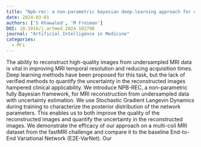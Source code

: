 ```yaml
---
title: "Npb-rec: a non-parametric bayesian deep-learning approach for undersampled mri reconstruction with uncertainty estimation"
date: 2024-03-01
authors: ['S Khawaled', 'M Freiman']
DOI: 10.1016/j.artmed.2024.102798
journal: "Artificial Intelligence in Medicine"
categories: 
  - Mri
---
```

The ability to reconstruct high-quality images from undersampled MRI data is vital in improving MRI temporal resolution and reducing acquisition times. Deep learning methods have been proposed for this task, but the lack of verified methods to quantify the uncertainty in the reconstructed images hampered clinical applicability. We introduce NPB-REC, a non-parametric fully Bayesian framework, for MRI reconstruction from undersampled data with uncertainty estimation. We use Stochastic Gradient Langevin Dynamics during training to characterize the posterior distribution of the network parameters. This enables us to both improve the quality of the reconstructed images and quantify the uncertainty in the reconstructed images. We demonstrate the efficacy of our approach on a multi-coil MRI dataset from the fastMRI challenge and compare it to the baseline End-to-End Variational Network (E2E-VarNet). Our
            